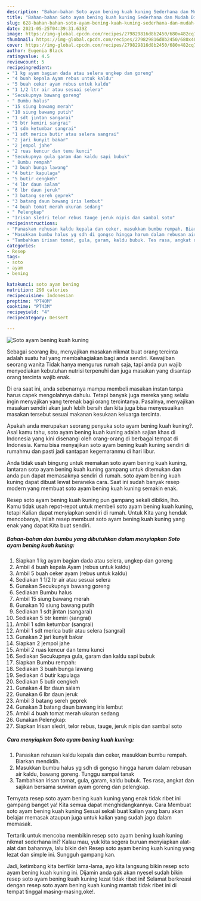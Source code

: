 ```yaml
---
description: "Bahan-bahan Soto ayam bening kuah kuning Sederhana dan Mudah Dibuat"
title: "Bahan-bahan Soto ayam bening kuah kuning Sederhana dan Mudah Dibuat"
slug: 628-bahan-bahan-soto-ayam-bening-kuah-kuning-sederhana-dan-mudah-dibuat
date: 2021-05-25T04:39:31.639Z
image: https://img-global.cpcdn.com/recipes/279829816d8b2450/680x482cq70/soto-ayam-bening-kuah-kuning-foto-resep-utama.jpg
thumbnail: https://img-global.cpcdn.com/recipes/279829816d8b2450/680x482cq70/soto-ayam-bening-kuah-kuning-foto-resep-utama.jpg
cover: https://img-global.cpcdn.com/recipes/279829816d8b2450/680x482cq70/soto-ayam-bening-kuah-kuning-foto-resep-utama.jpg
author: Eugenia Black
ratingvalue: 4.5
reviewcount: 5
recipeingredient:
- "1 kg ayam bagian dada atau selera ungkep dan goreng"
- "4 buah kepala Ayam rebus untuk kaldu"
- "5 buah ceker ayam rebus untuk kaldu"
- "1 1/2 ltr air atau sesuai selera"
- "Secukupnya bawang goreng"
- " Bumbu halus"
- "15 siung bawang merah"
- "10 siung bawang putih"
- "1 sdt jintan sangarai"
- "5 btr kemiri sangrai"
- "1 sdm ketumbar sangrai"
- "1 sdt merica butir atau selera sangrai"
- "2 jari kunyit bakar"
- "2 jempol jahe"
- "2 ruas kencur dan temu kunci"
- "Secukupnya gula garam dan kaldu sapi bubuk"
- " Bumbu rempah"
- "3 buah bunga lawang"
- "4 butir kapulaga"
- "5 butir cengkeh"
- "4 lbr daun salam"
- "6 lbr daun jeruk"
- "3 batang sereh geprek"
- "3 batang daun bawang iris lembut"
- "4 buah tomat merah ukuran sedang"
- " Pelengkap"
- "Irisan sledri telor rebus tauge jeruk nipis dan sambal soto"
recipeinstructions:
- "Panaskan rehusan kaldu kepala dan ceker, masukkan bumbu rempah. Biarkan mendidih."
- "Masukkan bumbu halus yg sdh di gongso hingga harum dalam rebusan air kaldu, bawang goreng. Tunggu sampai tanak"
- "Tambahkan irisan tomat, gula, garam, kaldu bubuk. Tes rasa, angkat dan sajikan bersama suwiran ayam goreng dan pelengkap."
categories:
- Resep
tags:
- soto
- ayam
- bening

katakunci: soto ayam bening 
nutrition: 298 calories
recipecuisine: Indonesian
preptime: "PT40M"
cooktime: "PT43M"
recipeyield: "4"
recipecategory: Dessert

---
```



![Soto ayam bening kuah kuning](https://img-global.cpcdn.com/recipes/279829816d8b2450/680x482cq70/soto-ayam-bening-kuah-kuning-foto-resep-utama.jpg)

Sebagai seorang ibu, menyajikan masakan nikmat buat orang tercinta adalah suatu hal yang membahagiakan bagi anda sendiri. Kewajiban seorang  wanita Tidak hanya mengurus rumah saja, tapi anda pun wajib menyediakan kebutuhan nutrisi terpenuhi dan juga masakan yang disantap orang tercinta wajib enak.

Di era  saat ini, anda sebenarnya mampu membeli masakan instan tanpa harus capek mengolahnya dahulu. Tetapi banyak juga mereka yang selalu ingin menyajikan yang terenak bagi orang tercintanya. Pasalnya, menyajikan masakan sendiri akan jauh lebih bersih dan kita juga bisa menyesuaikan masakan tersebut sesuai makanan kesukaan keluarga tercinta. 



Apakah anda merupakan seorang penyuka soto ayam bening kuah kuning?. Asal kamu tahu, soto ayam bening kuah kuning adalah sajian khas di Indonesia yang kini disenangi oleh orang-orang di berbagai tempat di Indonesia. Kamu bisa menyajikan soto ayam bening kuah kuning sendiri di rumahmu dan pasti jadi santapan kegemaranmu di hari libur.

Anda tidak usah bingung untuk memakan soto ayam bening kuah kuning, lantaran soto ayam bening kuah kuning gampang untuk ditemukan dan anda pun dapat memasaknya sendiri di rumah. soto ayam bening kuah kuning dapat dibuat lewat beraneka cara. Saat ini sudah banyak resep modern yang membuat soto ayam bening kuah kuning semakin enak.

Resep soto ayam bening kuah kuning pun gampang sekali dibikin, lho. Kamu tidak usah repot-repot untuk membeli soto ayam bening kuah kuning, tetapi Kalian dapat menyiapkan sendiri di rumah. Untuk Kita yang hendak mencobanya, inilah resep membuat soto ayam bening kuah kuning yang enak yang dapat Kita buat sendiri.

<!--inarticleads1-->

##### Bahan-bahan dan bumbu yang dibutuhkan dalam menyiapkan Soto ayam bening kuah kuning:

1. Siapkan 1 kg ayam bagian dada atau selera, ungkep dan goreng
1. Ambil 4 buah kepala Ayam (rebus untuk kaldu)
1. Ambil 5 buah ceker ayam (rebus untuk kaldu)
1. Sediakan 1 1/2 ltr air atau sesuai selera
1. Gunakan Secukupnya bawang goreng
1. Sediakan  Bumbu halus
1. Ambil 15 siung bawang merah
1. Gunakan 10 siung bawang putih
1. Sediakan 1 sdt jintan (sangarai)
1. Sediakan 5 btr kemiri (sangrai)
1. Ambil 1 sdm ketumbar (sangrai)
1. Ambil 1 sdt merica butir atau selera (sangrai)
1. Gunakan 2 jari kunyit bakar
1. Siapkan 2 jempol jahe
1. Ambil 2 ruas kencur dan temu kunci
1. Sediakan Secukupnya gula, garam dan kaldu sapi bubuk
1. Siapkan  Bumbu rempah:
1. Sediakan 3 buah bunga lawang
1. Sediakan 4 butir kapulaga
1. Sediakan 5 butir cengkeh
1. Gunakan 4 lbr daun salam
1. Gunakan 6 lbr daun jeruk
1. Ambil 3 batang sereh geprek
1. Gunakan 3 batang daun bawang iris lembut
1. Ambil 4 buah tomat merah ukuran sedang
1. Gunakan  Pelengkap:
1. Siapkan Irisan sledri, telor rebus, tauge, jeruk nipis dan sambal soto




<!--inarticleads2-->

##### Cara menyiapkan Soto ayam bening kuah kuning:

1. Panaskan rehusan kaldu kepala dan ceker, masukkan bumbu rempah. Biarkan mendidih.
1. Masukkan bumbu halus yg sdh di gongso hingga harum dalam rebusan air kaldu, bawang goreng. Tunggu sampai tanak
1. Tambahkan irisan tomat, gula, garam, kaldu bubuk. Tes rasa, angkat dan sajikan bersama suwiran ayam goreng dan pelengkap.




Ternyata resep soto ayam bening kuah kuning yang enak tidak ribet ini gampang banget ya! Kita semua dapat menghidangkannya. Cara Membuat soto ayam bening kuah kuning Sesuai sekali buat kalian yang baru akan belajar memasak ataupun juga untuk kalian yang sudah jago dalam memasak.

Tertarik untuk mencoba membikin resep soto ayam bening kuah kuning nikmat sederhana ini? Kalau mau, yuk kita segera buruan menyiapkan alat-alat dan bahannya, lalu bikin deh Resep soto ayam bening kuah kuning yang lezat dan simple ini. Sungguh gampang kan. 

Jadi, ketimbang kita berfikir lama-lama, ayo kita langsung bikin resep soto ayam bening kuah kuning ini. Dijamin anda gak akan nyesel sudah bikin resep soto ayam bening kuah kuning lezat tidak ribet ini! Selamat berkreasi dengan resep soto ayam bening kuah kuning mantab tidak ribet ini di tempat tinggal masing-masing,oke!.

